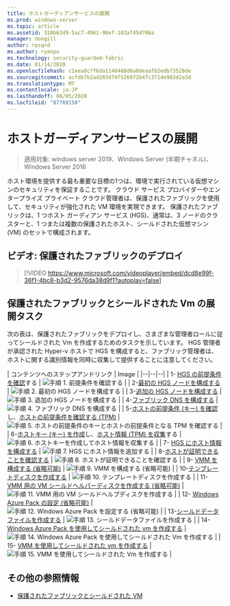 ```yaml
---
title: ホストガーディアンサービスの展開
ms.prod: windows-server
ms.topic: article
ms.assetid: 310b63d9-5ac7-4961-98ef-103af45d706a
manager: dongill
author: rpsqrd
ms.author: ryanpu
ms.technology: security-guarded-fabric
ms.date: 01/14/2020
ms.openlocfilehash: c1eea8c7f6da1140480d0a8deaafb2edb73528de
ms.sourcegitcommit: acfdb7b2ad283d74f526972b47c371de903d2a3d
ms.translationtype: MT
ms.contentlocale: ja-JP
ms.lasthandoff: 08/05/2020
ms.locfileid: "87769150"
---
```

# <a name="deploying-the-host-guardian-service"></a>ホストガーディアンサービスの展開

>適用対象: windows server 2019、Windows Server (半期チャネル)、Windows Server 2016

ホスト環境を提供する最も重要な目標の1つは、環境で実行されている仮想マシンのセキュリティを保証することです。 クラウド サービス プロバイダーやエンタープライズ プライベート クラウド管理者は、保護されたファブリックを使用して、セキュリティが強化された VM 環境を実現できます。 保護されたファブリックは、1 つホスト ガーディアン サービス (HGS)、通常は、3 ノードのクラスターと、1 つまたは複数の保護されたホスト、シールドされた仮想マシン (VM) のセットで構成されます。

## <a name="video-deploying-a-guarded-fabric"></a>ビデオ: 保護されたファブリックのデプロイ

> [!VIDEO https://www.microsoft.com/videoplayer/embed/dcd8e99f-36f1-4bc8-b3d2-9576da38d9f1?autoplay=false]

## <a name="deployment-tasks-for-guarded-fabrics-and-shielded-vms"></a>保護されたファブリックとシールドされた Vm の展開タスク

次の表は、保護されたファブリックをデプロイし、さまざまな管理者ロールに従ってシールドされた Vm を作成するためのタスクを示しています。 HGS 管理者が承認された Hyper-v ホストで HGS を構成すると、ファブリック管理者は、ホストに関する識別情報を同時に収集して提供することに注意してください。

| コンテンツへのステップアンドリンク | Image |
|--|--|--|
| 1- [HGS の前提条件を確認](guarded-fabric-prepare-for-hgs.md)する | ![手順 1. 前提条件を確認する](../media/Guarded-Fabric-Shielded-VM/guarded-host-verify.png) |
| 2-[最初の HGS ノードを構成する](guarded-fabric-choose-where-to-install-hgs.md) | ![手順 2. 最初の HGS ノードを構成する](../media/Guarded-Fabric-Shielded-VM/guarded-host-configure-first-hgs-node.png) |
| 3-[追加の HGS ノードを構成する](guarded-fabric-configure-additional-hgs-nodes.md) | ![手順 3. 追加の HGS ノードを構成する](../media/Guarded-Fabric-Shielded-VM/guarded-host-configure-secondary-hgs-nodes.png) |
| 4-[ファブリック DNS を構成する](guarded-fabric-configuring-fabric-dns.md) | ![手順 4. ファブリック DNS を構成する](../media/Guarded-Fabric-Shielded-VM/guarded-host-configure-fabric-dns.png) |
| 5-[ホストの前提条件 (キー) を確認](guarded-fabric-guarded-host-prerequisites.md#host-key-attestation)し、[ホストの前提条件を確認する (TPM)](guarded-fabric-guarded-host-prerequisites.md#tpm-trusted-attestation) | ![手順 5. ホストの前提条件のキーとホストの前提条件となる TPM を確認する](../media/Guarded-Fabric-Shielded-VM/guarded-host-verify.png) |
| 6-[ホストキー (キー) を作成](guarded-fabric-create-host-key.md)し、[ホスト情報 (TPM) を収集](guarded-fabric-tpm-trusted-attestation-capturing-hardware.md)する | ![手順 6. ホストキーを作成してホスト情報を収集する](../media/Guarded-Fabric-Shielded-VM/guarded-host-collect-info-from-hosts.png) |
| 7- [HGS にホスト情報を構成する](guarded-fabric-add-host-information-to-hgs.md) | ![手順 7. HGS にホスト情報を追加する](../media/Guarded-Fabric-Shielded-VM/guarded-host-configure-hgs-with-host-info.png) |
| 8-[ホストが証明できることを確認する](guarded-fabric-confirm-hosts-can-attest-successfully.md) | ![手順 8. ホストが証明できることを確認する](../media/Guarded-Fabric-Shielded-VM/guarded-host-confirm-hosts-attest.png) |
| 9- [VMM を構成する (省略可能)](https://technet.microsoft.com/system-center-docs/vmm/scenario/guarded-overview) | ![手順 9. VMM を構成する (省略可能)](../media/Guarded-Fabric-Shielded-VM/guarded-host-configure-vmm.png) |
| 10-[テンプレートディスクを作成する](guarded-fabric-create-a-shielded-vm-template.md) | ![手順 10. テンプレートディスクを作成する](../media/Guarded-Fabric-Shielded-VM/guarded-host-create-template-disk.png) |
| 11- [VMM 用の VM シールドヘルパーディスクを作成する (省略可能)](guarded-fabric-vm-shielding-helper-vhd.md) | ![手順 11. VMM 用の VM シールドヘルプディスクを作成する](../media/Guarded-Fabric-Shielded-VM/guarded-host-create-helper-disk.png) |
| 12- [Windows Azure Pack の設定 (省略可能)](guarded-fabric-shielded-vm-windows-azure-pack.md) | ![手順 12. Windows Azure Pack を設定する (省略可能)](../media/Guarded-Fabric-Shielded-VM/guarded-host-windows-azure-pack.png) |
| 13-[シールドデータファイルを作成する](guarded-fabric-tenant-creates-shielding-data.md) | ![手順 13. シールドデータファイルを作成する](../media/Guarded-Fabric-Shielded-VM/guarded-host-shielding-data-file.png) |
| 14- [Windows Azure Pack を使用してシールドされた vm を作成する](guarded-fabric-shielded-vm-windows-azure-pack.md) | ![手順 14. Windows Azure Pack を使用してシールドされた Vm を作成する](../media/Guarded-Fabric-Shielded-VM/guarded-host-shielded-vms.png) |
| 15- [VMM を使用してシールドされた vm を作成する](https://technet.microsoft.com/system-center-docs/vmm/scenario/guarded-vms) | ![手順 15. VMM を使用してシールドされた Vm を作成する](../media/Guarded-Fabric-Shielded-VM/guarded-host-shielded-vms.png) |

## <a name="additional-references"></a>その他の参照情報

- [保護されたファブリックとシールドされた VM](guarded-fabric-and-shielded-vms-top-node.md)
